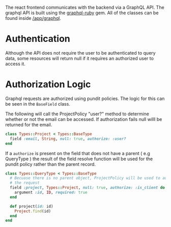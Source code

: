 The react frontend communicates with the backend via a GraphQL API. The graphql API is built using the [graphql-ruby](https://github.com/rmosolgo/graphql-ruby) gem. All of the classes can be found inside [/app/graphql](https://github.com/peteradvisable/Advisable/tree/master/app/graphql).

# Authentication

Although the API does not require the user to be authenticated to query data,
some resources will return null if it requires an authorized user to access it.

# Authorization Logic

Graphql requests are authorized using pundit policies. The logic for this can
be seen in the `BaseField` class.

The following will call the ProjectPolicy "user?" method to
determine whether or not the email can be accessed. If authorization fails
null willl be returned for the email.

```rb
class Types::Project < Types::BaseType
  field :email, String, null: true, authorize: :user?
end
```

If a `authorize` is present on the field that does not have a parent
( e.g QueryType ) the result of the field resolve function will be used for the
pundit policy rather than the parent record.

```rb
class Types::QueryType < Types::BaseType
  # Becuase there is no parent object, ProjectPolicy will be used to authorize
  # the request
  field :project, Types::Project, null: true, authorize: :is_client do
    argument :id, ID, required: true
  end

  def project(id: id)
    Project.find(id)
  end
end
```
